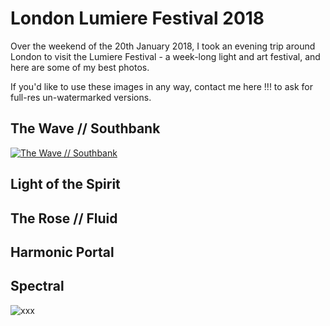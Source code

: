 # London Lumiere Festival 2018

Over the weekend of the 20th January 2018, I took an evening trip around London to visit the Lumiere Festival - a week-long light and art festival,  and here are some of my best photos.

If you'd like to use these images in any way, contact me here !!! to ask for full-res un-watermarked versions.

## The Wave // Southbank

[![The Wave //  Southbank](https://github.com/3hundred4teen/3hundred4teen/blob/master/assets/images/Lumiere/1-wave.jpg?raw=true "The Wave//Southbank")](http://3h4.uk/the-wave-southbank)


## Light of the Spirit

## The Rose // Fluid

## Harmonic Portal

## Spectral
![xxx](https://github.com/3hundred4teen/3hundred4teen/blob/master/xxx?raw=true "xxx")
